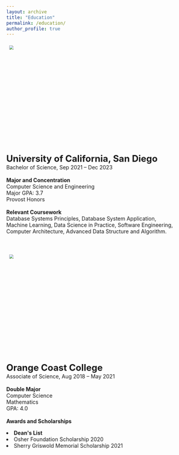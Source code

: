 ```yaml
---
layout: archive
title: "Education"
permalink: /education/
author_profile: true
---
```

<div>
<p>
<img src="https://media.cbs8.com/assets/KFMB/images/d26a2465-4af1-42ca-8cdf-a038eaa28e9e/d26a2465-4af1-42ca-8cdf-a038eaa28e9e_750x422.jpg" style="zoom:70%;  float:left; padding:0.7em" width="700" height="400"/>
<b><font size="5">University of California, San Diego</font></b>  <br>
  Bachelor of Science, Sep 2021 – Dec 2023
  <br><br>
  <b>Major and Concentration</b>  <br>
  Computer Science and Engineering
  <br>Major GPA: 3.7
  <br>Provost Honors
  <br><br>
  <b>Relevant Coursework</b>  <br>
  Database Systems Principles, Database System Application, <br>
  Machine Learning, Data Science in Practice, Software Engineering, <br>
  Computer Architecture, Advanced Data Structure and Algorithm.<br>
</p>
</div>
<br>
<div>
<p>
<img src="https://images.shiksha.com/mediadata/images/1547122116phps8rUv2.jpeg" style="zoom:70%;  float:left; padding:0.7em" width="700" height="400"/>
<b><font size="5">Orange Coast College</font></b>  <br>
  Associate of Science, Aug 2018 – May 2021
  <br><br>
  <b>Double Major</b>  <br>
  Computer Science<br>
  Mathematics                 
  <br>GPA: 4.0
  <br><br>
  <b>Awards and Scholarships</b>  <br>
  <li><strong>Dean's List</strong><br></li>
  <li>Osher Foundation Scholarship 2020</li>
  <li>Sherry Griswold Memorial Scholarship 2021</li>
</p>
</div>